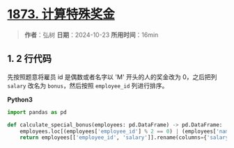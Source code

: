 # [1873. 计算特殊奖金](https://leetcode.cn/problems/calculate-special-bonus/description/)

> **作者**：弘树
> **日期**：2024-10-23
> **所用时间**：16min

## 1. 2 行代码

先按照题意将雇员 id 是偶数或者名字以 'M' 开头的人的奖金改为 0，之后把列 `salary` 改名为 `bonus`，然后按照 `employee_id` 列进行排序。

**Python3**

```python
import pandas as pd

def calculate_special_bonus(employees: pd.DataFrame) -> pd.DataFrame:
    employees.loc[(employees['employee_id'] % 2 == 0) | (employees['name'].str[0] == 'M'), 'salary'] = 0
    return employees[['employee_id', 'salary']].rename(columns={'salary': 'bonus'}).sort_values('employee_id')
```